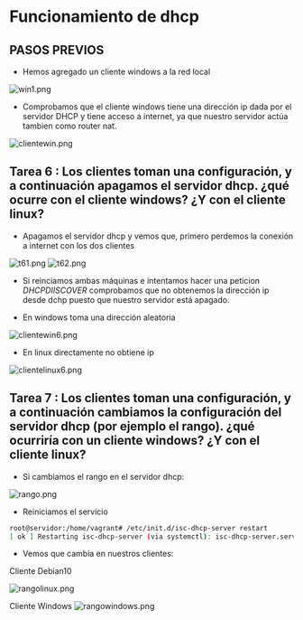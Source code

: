 # Funcionamiento de dhcp

## PASOS PREVIOS 

* Hemos agregado un cliente windows a la red local

![win1.png]()

* Comprobamos que el cliente windows tiene una dirección ip dada por el servidor DHCP y tiene acceso a internet, ya que nuestro servidor actúa tambien como router nat.

![clientewin.png]()

 
## Tarea 6 : Los clientes toman una configuración, y a continuación apagamos el servidor dhcp. ¿qué ocurre con el cliente windows? ¿Y con el cliente linux?

* Apagamos el servidor dhcp y vemos que, primero perdemos la conexión a internet con los dos clientes

![t61.png]()
![t62.png]()


* Si reinciamos ambas máquinas e intentamos hacer una peticion *DHCPDIISCOVER* comprobamos que no obtenemos la dirección ip desde dchp puesto que nuestro servidor está apagado. 

* En windows toma una dirección aleatoria

![clientewin6.png]()


* En linux directamente no obtiene ip

![clientelinux6.png]()

## Tarea 7 : Los clientes toman una configuración, y a continuación cambiamos la configuración del servidor dhcp (por ejemplo el rango). ¿qué ocurriría con un cliente windows? ¿Y con el cliente linux?


* Si cambiamos el rango en el servidor dhcp:

![rango.png]()

* Reiniciamos el servicio

```sh
root@servidor:/home/vagrant# /etc/init.d/isc-dhcp-server restart
[ ok ] Restarting isc-dhcp-server (via systemctl): isc-dhcp-server.service.

```

* Vemos que cambia en nuestros clientes:

Cliente Debian10 

![rangolinux.png]()

Cliente Windows
![rangowindows.png]()
